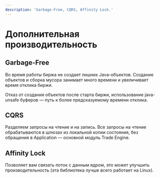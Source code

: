```yaml
---
description: 'Garbage-Free, CQRS, Affinity Lock.'
---
```


# Дополнительная производительность

## Garbage-Free

Во время работы биржа не создает лишних Java-объектов. Создание объектов и сборка мусора занимает много времени и увеличивает время отклика биржи.

Отказ от создания объектов после старта биржи, использование java-unsafe буферов — путь к более предсказуемому времени отклика.

## **CQRS**

Разделяем запросы на чтение и на запись. Все запросы на чтение обрабатываются в шлюзах из локальной копии состояния, без обращения в Application — основной модуль Trade Engine.

## **Affinity Lock**

Позволяет вам связать поток с данным ядром, это может улучшить производительность \(эта библиотека лучше всего работает на Linux\).



